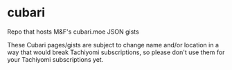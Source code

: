 # cubari
Repo that hosts M&amp;F's cubari.moe JSON gists

These Cubari pages/gists are subject to change name and/or location in a way that would break Tachiyomi subscriptions, so please don't use them for your Tachiyomi subscriptions yet.
